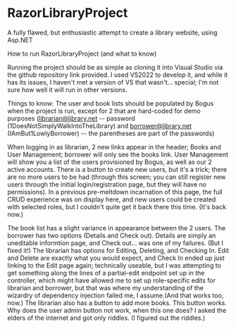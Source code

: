 # RazorLibraryProject
A fully flawed, but enthusiastic attempt to create a library website, using Asp.NET


How to run RazorLibraryProject
(and what to know)

  Running the project should be as simple as cloning it into Visual Studio via the github repository link provided. I used VS2022 to develop it, and while it has its issues, I haven't met a version of VS that wasn't... special; I'm not sure how well it will run in other versions.
  
Things to know:
The user and book lists should be populated by Bogus when the project is run, except for 2 that are hard-coded for demo purposes (librarian@library.net 
-- password (1DoesNotSimplyWalkIntoTheLibrary) and borrower@library.net (IAmBut1LowlyBorrower) -- the parentheses are part of the passwords)

When logging in as librarian, 2 new links appear in the header; Books and User Management; borrower will only see the books link.
User Management will show you a list of the users provisioned by Bogus, as well as our 2 active accounts. There is a button to create new users, but it's a trick; there are no more users to be had (through this screen; you can still register new users through the initial login/registration page, but they will have no permissions). In a previous pre-meltdown incarnation of this page, the full CRUD experience was on display here, and new users could be created with selected roles, but I couldn't quite get it back there this time. (It's back now.)

The book list has a slight variance in appearance between the 2 users.
The borrower has two options (Details and Check out). Details are simply an uneditable informtion page, and Check out... was one of my failures. (But I fixed it!)
The librarian has options for Editing, Deleting, and Checking In. Edit and Delete are exactly what you would expect, and Check In ended up just linking to the Edit page again; technically useable, but I was attempting to get something along the lines of a partial-edit endpoint set up in the controller, which might have allowed me to set up role-specific edits for librarian and borrower, but that was where my understanding of the wizardry of dependency injection failed me, I assume.(And that works too, now.)
The librarian also has a button to add more books. This button works. Why does the user admin button not work, when this one does? I asked the elders of the internet and got only riddles. (I figured out the riddles.)
